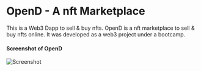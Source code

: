 # OpenD - A nft Marketplace
This is a Web3 Dapp to sell & buy nfts. OpenD is a nft marketplace to sell & buy nfts online.
It was developed as a web3 project under a bootcamp.


<h4>Screenshot of OpenD</h4>

![Screenshot](https://github.com/mahendraDew/OpenD/assets/98692513/befdc5bc-436b-46f4-bed6-1d6b09a368f0)
